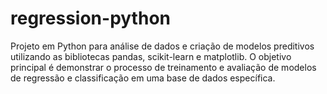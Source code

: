 # regression-python
Projeto em Python para análise de dados e criação de modelos preditivos utilizando as bibliotecas pandas, scikit-learn e matplotlib. O objetivo principal é demonstrar o processo de treinamento e avaliação de modelos de regressão e classificação em uma base de dados específica.
